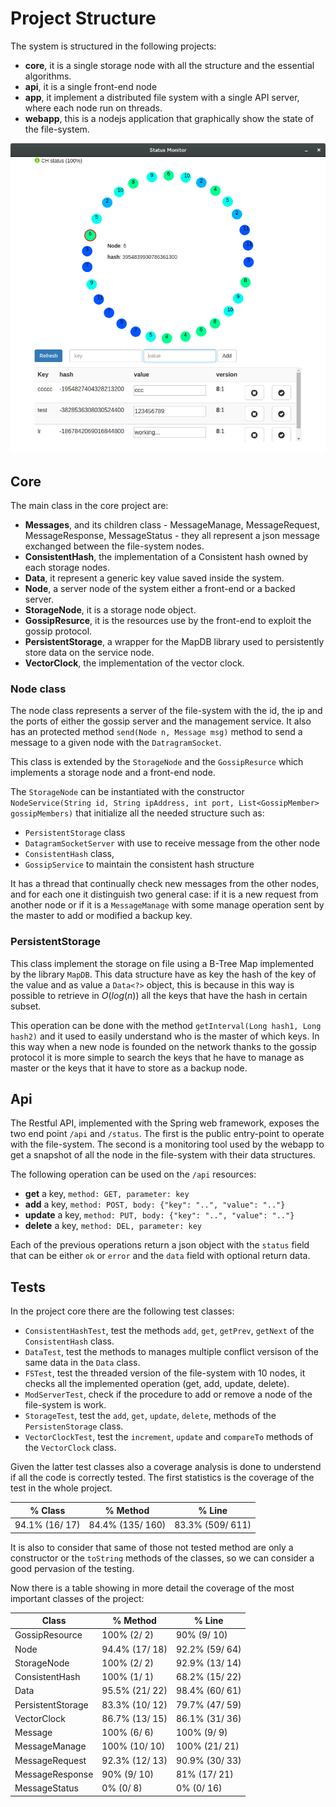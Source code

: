 # Project Structure
The system is structured in the following projects:

- **core**, it is a single storage node with all the structure and the essential algorithms.
- **api**, it is a single front-end node
- **app**, it implement a distributed file system with a single API server, where each node run on threads.
- **webapp**, this is a nodejs application that graphically show the state of the file-system.

![screen-shoot of the MonitorWebApp](./img/webapp.png  "Project logical structure")


## Core
The main class in the core project are:

- **Messages**, and its children class - MessageManage, MessageRequest<T>, MessageResponse<T>, MessageStatus - they all represent a json message exchanged between the file-system nodes.
- **ConsistentHash<T>**, the implementation of a Consistent hash owned by each storage nodes.
- **Data<T>**, it represent a generic key value saved inside the system.
- **Node**, a server node of the system either a front-end or a backed server.
- **StorageNode**, it is a storage node object.
- **GossipResurce**, it is the resources use by the front-end to exploit the gossip protocol.
- **PersistentStorage**, a wrapper for the MapDB library used to persistently store data on the service node.
-  **VectorClock**, the implementation of the vector clock.

### Node class
The node class represents a server of the file-system with the id, the ip and the ports of either the gossip server and the management service. It also has an protected method `send(Node n, Message msg)` method to send a message to a given node with the `DatragramSocket`.

This class is extended by the `StorageNode` and the `GossipResurce` which implements a storage node and a front-end node.

The `StorageNode` can be instantiated with the constructor `NodeService(String id, String ipAddress, int port, List<GossipMember> gossipMembers)` that initialize all the needed structure such as:

- `PersistentStorage` class
- `DatagramSocketServer` with use to receive message from the other node
- `ConsistentHash` class,
- `GossipService` to maintain the consistent hash structure

It has a thread that continually check new messages from the other nodes, and for each one it distinguish two general case: if it is a new request from another node or if it is a `MessageManage` with some manage operation sent by the master to add or modified a backup key.

### PersistentStorage
This class implement the storage on file using a B-Tree Map implemented by the library `MapDB`. This data structure have as key the hash of the key of the value and as value a `Data<?>` object, this is because in this way is possible to retrieve in $O(log(n))$ all the keys that have the hash in certain subset.

This operation can be done with the method `getInterval(Long hash1, Long hash2)` and it used to easily understand who is the master of which keys. In this way when a new node is founded on the network thanks to the gossip protocol it is more simple to search the keys that he have to manage as master or the keys that it have to store as a backup node.

## Api
The Restful API, implemented with the Spring web framework, exposes the two end point `/api` and `/status`. The first is the public entry-point to operate with the file-system. The second is a monitoring tool used by the webapp to get a snapshot of all the node in the file-system with their data structures.

The following operation can be used on the `/api` resources:

- **get** a key, `method: GET, parameter: key`
- **add** a key, `method: POST, body: {"key": "..", "value": ".."}`
- **update** a key, `method: PUT, body: {"key": "..", "value": ".."}`
- **delete** a key, `method: DEL, parameter: key`

Each of the previous operations return a json object with the `status` field that can be either `ok` or `error` and the `data` field with optional return data.

## Tests
In the project core there are the following test classes:

- `ConsistentHashTest`, test the methods `add`, `get`, `getPrev`, `getNext` of the `ConsistentHash` class.
- `DataTest`, test the methods to manages multiple conflict versison of the same data in the `Data` class.
- `FSTest`, test the threaded version of the file-system with 10 nodes, it checks all the implemented operation (get, add, update, delete).
- `ModServerTest`, check if the procedure to add or remove a node of the file-system is work.
- `StorageTest`, test the `add`, `get`, `update`, `delete`, methods of the `PersistenStorage` class.
- `VectorClockTest`, test the `increment`, `update` and `compareTo` methods of the `VectorClock` class.


Given the latter test classes also a coverage analysis is done to understend if all the code is correctly tested.
The first statistics is the coverage of the test in the whole project.

| % Class        | %	Method        | %	Line           |
|----------------|------------------|------------------|
| 94.1% (16/ 17) | 84.4% (135/ 160) |	83.3% (509/ 611) |

It is also to consider that same of those not tested method are only a constructor or the `toString` methods of the classes, so we can consider a good pervasion of the testing.

Now there is a table showing in more detail the coverage of the most important classes of the project:

| Class    	  | %	Method        | %	Line           |
|-------------|-----------------|------------------|
| GossipResource	 | 100% (2/ 2)	| 90% (9/ 10)	| 70% (42/ 60) |
| Node             |	94.4% (17/ 18) | 92.2% (59/ 64) |
| StorageNode	     | 100% (2/ 2)	| 92.9% (13/ 14) | 83.9% (135/ 161) |
| ConsistentHash	 | 100% (1/ 1)	| 68.2% (15/ 22) | 82.9% (58/ 70) |
| Data	| 95.5% (21/ 22)	| 98.4% (60/ 61) |
| PersistentStorage	| 83.3% (10/ 12) | 79.7% (47/ 59) |
| VectorClock	| 86.7% (13/ 15)	| 86.1% (31/ 36) |
| Message	| 100% (6/ 6)	| 100% (9/ 9) |
| MessageManage	|	100% (10/ 10)	| 100% (21/ 21) |
| MessageRequest	| 92.3% (12/ 13)	| 90.9% (30/ 33) |
| MessageResponse	| 90% (9/ 10)	| 81% (17/ 21) |
| MessageStatus	| 0% (0/ 8) | 	0% (0/ 16) |
